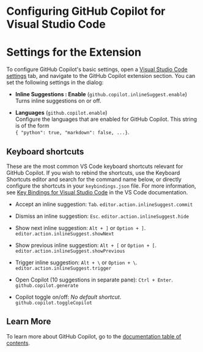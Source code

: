 # Configuring GitHub Copilot for Visual Studio Code

<a name="settings"></a>
# Settings for the Extension

To configure GitHub Copilot's basic settings, open a [Visual Studio Code settings](https://code.visualstudio.com/docs/getstarted/settings) tab, 
and navigate to the GitHub Copilot extension section. You can set the following settings in the dialog:

* **Inline Suggestions : Enable** (`github.copilot.inlineSuggest.enable`)<br />
  Turns inline suggestions on or off.

* **Languages** (`github.copilot.enable`)<br />
  Configure the languages that are enabled for GitHub Copilot.
  This string is of the form<br /> 
  `{ "python": true, "markdown": false, ...}`.

<a name="shortcuts"></a>
## Keyboard shortcuts

These are the most common VS Code keyboard shortcuts relevant for GitHub
Copilot.
If you wish to rebind the shortcuts, use the Keyboard Shortcuts editor and
search for the command name below, or directly configure the shortcuts in your `keybindings.json` file. For more information, see [Key Bindings for Visual Studio Code](https://code.visualstudio.com/docs/getstarted/keybindings) in the VS Code documentation.

* Accept an inline suggestion: `Tab`.
   `editor.action.inlineSuggest.commit`

* Dismiss an inline suggestion: `Esc`.
   `editor.action.inlineSuggest.hide`

* Show next inline suggestion: `Alt + ]` or `Option + ]`.
   `editor.action.inlineSuggest.showNext`

* Show previous inline suggestion: `Alt + [` or `Option + [`.
   `editor.action.inlineSuggest.showPrevious`

* Trigger inline suggestion: `Alt + \` or `Option + \`.
   `editor.action.inlineSuggest.trigger`

* Open Copilot (10 suggestions in separate pane): `Ctrl + Enter`.
   `github.copilot.generate`

* Copilot toggle on/off: _No default shortcut_.
   `github.copilot.toggleCopilot`
   
<a name="more"></a>
## Learn More

To learn more about GitHub Copilot, go to the [documentation table of
contents](README.md).

